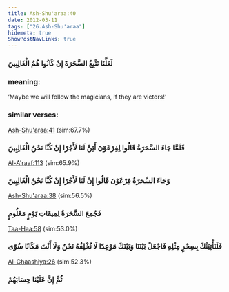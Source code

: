 ```yaml
---
title: Ash-Shu'araa:40
date: 2012-03-11
tags: ["26.Ash-Shu'araa"]
hidemeta: true 
ShowPostNavLinks: true 
---
```

### لَعَلَّنَا نَتَّبِعُ السَّحَرَةَ إِنْ كَانُوا هُمُ الْغَالِبِينَ
### meaning: 
‘Maybe we will follow the magicians, if they are victors!’
### similar verses: 

[Ash-Shu'araa:41](/26/41) (sim:67.7%)

### فَلَمَّا جَاءَ السَّحَرَةُ قَالُوا لِفِرْعَوْنَ أَئِنَّ لَنَا لَأَجْرًا إِنْ كُنَّا نَحْنُ الْغَالِبِينَ

[Al-A'raaf:113](/7/113) (sim:65.9%)

### وَجَاءَ السَّحَرَةُ فِرْعَوْنَ قَالُوا إِنَّ لَنَا لَأَجْرًا إِنْ كُنَّا نَحْنُ الْغَالِبِينَ

[Ash-Shu'araa:38](/26/38) (sim:56.5%)

### فَجُمِعَ السَّحَرَةُ لِمِيقَاتِ يَوْمٍ مَعْلُومٍ

[Taa-Haa:58](/20/58) (sim:53.0%)

### فَلَنَأْتِيَنَّكَ بِسِحْرٍ مِثْلِهِ فَاجْعَلْ بَيْنَنَا وَبَيْنَكَ مَوْعِدًا لَا نُخْلِفُهُ نَحْنُ وَلَا أَنْتَ مَكَانًا سُوًى

[Al-Ghaashiya:26](/88/26) (sim:52.3%)

### ثُمَّ إِنَّ عَلَيْنَا حِسَابَهُمْ
